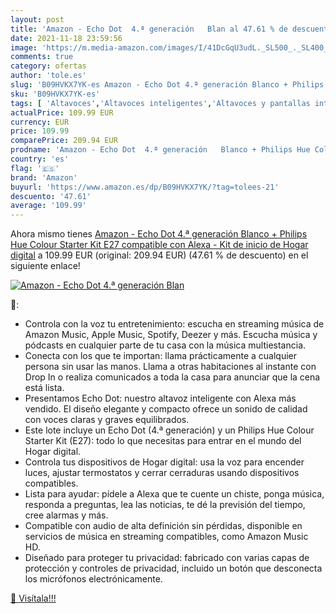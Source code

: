 ```yaml
---
layout: post
title: 'Amazon - Echo Dot  4.ª generación   Blan al 47.61 % de descuento'
date: 2021-11-18 23:59:56
image: 'https://m.media-amazon.com/images/I/41DcGqU3udL._SL500_._SL400_.jpg'
comments: true
category: ofertas
author: 'tole.es'
slug: 'B09HVKX7YK-es Amazon - Echo Dot 4.ª generación Blanco + Philips Hue...'
sku: 'B09HVKX7YK-es'
tags: [ 'Altavoces','Altavoces inteligentes','Altavoces y pantallas inteligentes Echo','Dispositivos Amazon','Dispositivos Amazon y Accesorios','Electrónica','Equipos de audio y Hi-Fi','alexa','amazon','hue','philips', ]
actualPrice: 109.99 EUR
currency: EUR
price: 109.99
comparePrice: 209.94 EUR
prodname: 'Amazon - Echo Dot  4.ª generación   Blanco + Philips Hue Colour Starter Kit  E27   compatible con Alexa - Kit de inicio de Hogar digital'
country: 'es'
flag: '🇪🇸'
brand: 'Amazon'
buyurl: 'https://www.amazon.es/dp/B09HVKX7YK/?tag=tolees-21'
descuento: '47.61'
average: '109.99'
---
```


Ahora mismo tienes [Amazon - Echo Dot  4.ª generación   Blanco + Philips Hue Colour Starter Kit  E27   compatible con Alexa - Kit de inicio de Hogar digital](https://www.amazon.es/dp/B09HVKX7YK/?tag=tolees-21) a 109.99 EUR (original: 209.94 EUR) (47.61 %  de descuento) en el siguiente enlace!

[![Amazon - Echo Dot  4.ª generación   Blan](https://m.media-amazon.com/images/I/41DcGqU3udL._SL500_._SL400_.jpg)](https://www.amazon.es/dp/B09HVKX7YK/?tag=tolees-21)

🔎:

- Controla con la voz tu entretenimiento: escucha en streaming música de Amazon Music, Apple Music, Spotify, Deezer y más. Escucha música y pódcasts en cualquier parte de tu casa con la música multiestancia.
- Conecta con los que te importan: llama prácticamente a cualquier persona sin usar las manos. Llama a otras habitaciones al instante con Drop In o realiza comunicados a toda la casa para anunciar que la cena está lista.
- Presentamos Echo Dot: nuestro altavoz inteligente con Alexa más vendido. El diseño elegante y compacto ofrece un sonido de calidad con voces claras y graves equilibrados.
- Este lote incluye un Echo Dot (4.ª generación) y un Philips Hue Colour Starter Kit (E27): todo lo que necesitas para entrar en el mundo del Hogar digital.
- Controla tus dispositivos de Hogar digital: usa la voz para encender luces, ajustar termostatos y cerrar cerraduras usando dispositivos compatibles.
- Lista para ayudar: pídele a Alexa que te cuente un chiste, ponga música, responda a preguntas, lea las noticias, te dé la previsión del tiempo, cree alarmas y más.
- Compatible con audio de alta definición sin pérdidas, disponible en servicios de música en streaming compatibles, como Amazon Music HD.
- Diseñado para proteger tu privacidad: fabricado con varias capas de protección y controles de privacidad, incluido un botón que desconecta los micrófonos electrónicamente.

[🛒 Visítala!!!](https://www.amazon.es/dp/B09HVKX7YK/?tag=tolees-21)
